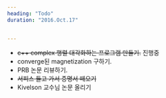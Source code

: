 ```yaml
---
heading: "Todo"
duration: "2016.Oct.17"


---
```


 * ~~c++ complex 행렬 대각화하는 프로그램 만들기.~~ 진행중
 * converge된 magnetization 구하기.
 * PRB 논문 리뷰하기.
 * ~~서피스 들고 가서 증명서 떼오기~~
 * Kivelson 교수님 논문 올리기
